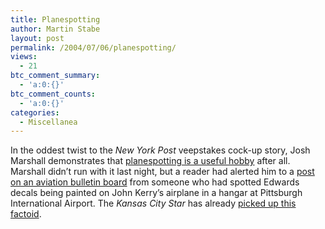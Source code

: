 ```yaml
---
title: Planespotting
author: Martin Stabe
layout: post
permalink: /2004/07/06/planespotting/
views:
  - 21
btc_comment_summary:
  - 'a:0:{}'
btc_comment_counts:
  - 'a:0:{}'
categories:
  - Miscellanea
---
```

In the oddest twist to the *New York Post* veepstakes cock-up story, Josh Marshall demonstrates that [planespotting is a useful hobby][1] after all. Marshall didn&#8217;t run with it last night, but a reader had alerted him to a [post on an aviation bulletin board][2] from someone who had spotted Edwards decals being painted on John Kerry&#8217;s airplane in a hangar at Pittsburgh International Airport. The *Kansas City Star* has already [picked up this factoid][3].

 [1]: http://www.talkingpointsmemo.com/archives/week_2004_07_04.php#003123
 [2]: http://www.usaviation.com/forums/index.php?showtopic=11966
 [3]: http://www.kansascity.com/mld/kansascity/news/politics/9089029.htm?1c